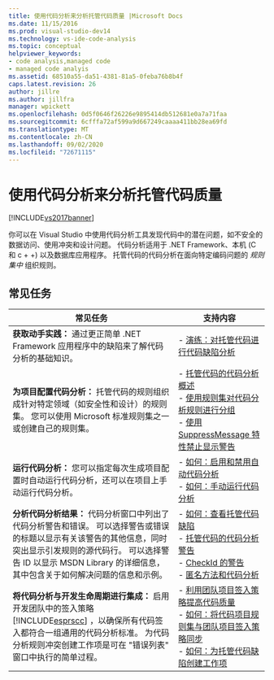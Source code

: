 ```yaml
---
title: 使用代码分析来分析托管代码质量 |Microsoft Docs
ms.date: 11/15/2016
ms.prod: visual-studio-dev14
ms.technology: vs-ide-code-analysis
ms.topic: conceptual
helpviewer_keywords:
- code analysis,managed code
- managed code analyis
ms.assetid: 68510a55-da51-4381-81a5-0feba76b8b4f
caps.latest.revision: 26
author: jillre
ms.author: jillfra
manager: wpickett
ms.openlocfilehash: 0d5f0646f26226e9895414db512681e0a7a71faa
ms.sourcegitcommit: 6cfffa72af599a9d667249caaaa411bb28ea69fd
ms.translationtype: MT
ms.contentlocale: zh-CN
ms.lasthandoff: 09/02/2020
ms.locfileid: "72671115"
---
```

# <a name="analyzing-managed-code-quality-by-using-code-analysis"></a>使用代码分析来分析托管代码质量
[!INCLUDE[vs2017banner](../includes/vs2017banner.md)]

你可以在 Visual Studio 中使用代码分析工具发现代码中的潜在问题，如不安全的数据访问、使用冲突和设计问题。 代码分析适用于 .NET Framework、本机 (C 和 c + +) 以及数据库应用程序。 托管代码的代码分析在面向特定编码问题的 *规则集中* 组织规则。

## <a name="common-tasks"></a>常见任务

|常见任务|支持内容|
|------------------|------------------------|
|**获取动手实践：** 通过更正简单 .NET Framework 应用程序中的缺陷来了解代码分析的基础知识。|-   [演练：对托管代码进行代码缺陷分析](../code-quality/walkthrough-analyzing-managed-code-for-code-defects.md)|
|**为项目配置代码分析：** 托管代码的规则组织成针对特定领域（如安全性和设计）的规则集。 您可以使用 Microsoft 标准规则集之一或创建自己的规则集。|-   [托管代码的代码分析概述](../code-quality/code-analysis-for-managed-code-overview.md)<br />-   [使用规则集对代码分析规则进行分组](../code-quality/using-rule-sets-to-group-code-analysis-rules.md)<br />-   [使用 SuppressMessage 特性禁止显示警告](../code-quality/suppress-warnings-by-using-the-suppressmessage-attribute.md)|
|**运行代码分析：** 您可以指定每次生成项目配置时自动运行代码分析，还可以在项目上手动运行代码分析。|-   [如何：启用和禁用自动代码分析](../code-quality/how-to-enable-and-disable-automatic-code-analysis-for-managed-code.md)<br />-   [如何：手动运行代码分析](../code-quality/how-to-run-code-analysis-manually-for-managed-code.md)|
|**分析代码分析结果：** 代码分析窗口中列出了代码分析警告和错误。 可以选择警告或错误的标题以显示有关该警告的其他信息，同时突出显示引发规则的源代码行。 可以选择警告 ID 以显示 MSDN Library 的详细信息，其中包含关于如何解决问题的信息和示例。|-   [如何：查看托管代码缺陷](../code-quality/how-to-view-managed-code-defects.md)<br />-   [托管代码的代码分析警告](../code-quality/code-analysis-for-managed-code-warnings.md)<br />-   [CheckId 的警告](../code-quality/code-analysis-warnings-for-managed-code-by-checkid.md)<br />-   [匿名方法和代码分析](../code-quality/anonymous-methods-and-code-analysis.md)|
|**将代码分析与开发生命周期进行集成：** 启用开发团队中的签入策略 [!INCLUDE[esprscc](../includes/esprscc-md.md)] ，以确保所有代码签入都符合一组通用的代码分析标准。 为代码分析规则冲突创建工作项是可在 "错误列表" 窗口中执行的简单过程。|-   [利用团队项目签入策略提高代码质量](../code-quality/enhancing-code-quality-with-team-project-check-in-policies.md)<br />-   [如何：将代码项目规则集与团队项目签入策略同步](../code-quality/how-to-synchronize-code-project-rule-sets-with-team-project-check-in-policy.md)<br />-   [如何：为托管代码缺陷创建工作项](../code-quality/how-to-create-a-work-item-for-a-managed-code-defect.md)|

